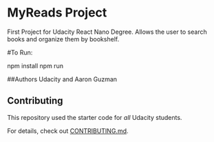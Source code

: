 # MyReads Project
First Project for Udacity React Nano Degree. Allows the user to search books and organize them by bookshelf. 

#To Run:

npm install
npm run

##Authors
Udacity and Aaron Guzman

## Contributing

This repository used the starter code for _all_ Udacity students.

For details, check out [CONTRIBUTING.md](CONTRIBUTING.md).
